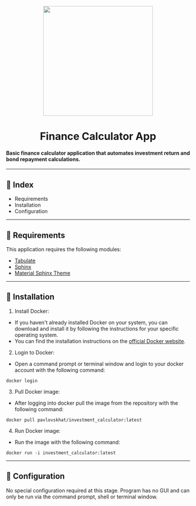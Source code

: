 <div id="header" align="center">
  <img src="https://media.giphy.com/media/cJFQJzZxFMhONxDTnt/giphy.gif" width="300" height="300"/>
</div>

<div align="center">
  <h1>
    Finance Calculator App
  </h1>
</div>

#### Basic finance calculator application that automates investment return and bond repayment calculations.

---

## 📌 Index

- Requirements
- Installation
- Configuration

---

## 📌 Requirements

This application requires the following modules:

- [Tabulate](https://pypi.org/project/tabulate/)
- [Sphinx](https://pypi.org/project/Sphinx/)
- [Material Sphinx Theme](https://pypi.org/project/sphinx-material/)

---

## 📌 Installation

1. Install Docker:
  - If you haven't already installed Docker on your system, you can download and install it by following the instructions for your specific operating system.
  - You can find the installation instructions on the [official Docker website](https://www.docker.com/).
2. Login to Docker:
  - Open a command prompt or terminal window and login to your docker account with the following command:
```
docker login
```
3. Pull Docker image:
  - After logging into docker pull the image from the repository with the following command:
```
docker pull pavlovskhat/investment_calculator:latest
```
4. Run Docker image:
  - Run the image with the following command:
  ```
  docker run -i investment_calculator:latest
  ```
---

## 📌 Configuration

No special configuration required at this stage. Program has no GUI and can only be run via the command prompt, shell or terminal window.

